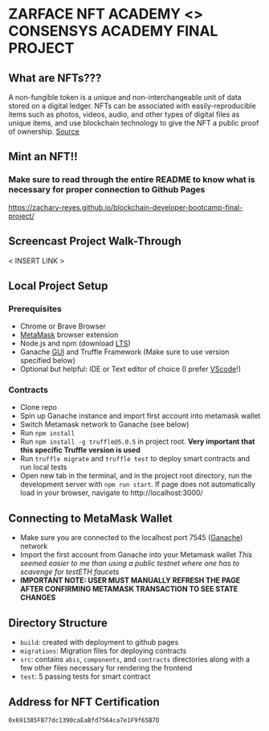 
# ZARFACE NFT ACADEMY <> CONSENSYS ACADEMY FINAL PROJECT

## What are NFTs???

A non-fungible token is a unique and non-interchangeable unit of data stored on a digital ledger. NFTs can be associated with easily-reproducible items such as photos, videos, audio, and other types of digital files as unique items, and use blockchain technology to give the NFT a public proof of ownership. [Source](https://en.wikipedia.org/wiki/Non-fungible_token)

## Mint an NFT!! 

### Make sure to read through the entire README to know what is necessary for proper connection to Github Pages

https://zachary-reyes.github.io/blockchain-developer-bootcamp-final-project/

## Screencast Project Walk-Through

< INSERT LINK >

## Local Project Setup

### Prerequisites
- Chrome or Brave Browser 
- [MetaMask](https://metamask.io/faqs.html) browser extension 
- Node.js and npm (download [LTS](nodejs.org))
- Ganache [GUI](https://trufflesuite.com/ganache) and Truffle Framework (Make sure to use version specified below)
- Optional but helpful: IDE or Text editor of choice (I prefer [VScode](https://code.visualstudio.com/download)!)

### Contracts
- Clone repo
- Spin up Ganache instance and import first account into metamask wallet
- Switch Metamask network to Ganache (see below)
- Run `npm install`
- Run `npm install -g truffle@5.0.5` in project root. 
**Very important that this specific Truffle version is used**
- Run `truffle migrate` and `truffle test` to deploy smart contracts and run local tests 
- Open new tab in the terminal, and in the project root directory, run the development server with `npm run start`. If page does not automatically load in your browser, navigate to http://localhost:3000/

## Connecting to MetaMask Wallet
- Make sure you are connected to the localhost port 7545 
([Ganache](https://dapp-world.com/blogs/01/how-to-connect-ganache-with-metamask-and-deploy-smart-contracts-on-remix-without-1619847868947)) network
- Import the first account from Ganache into your Metamask wallet
*This seemed easier to me than using a public testnet where one has to scavenge for testETH faucets*
- **IMPORTANT NOTE: USER MUST MANUALLY REFRESH THE PAGE AFTER CONFIRMING METAMASK TRANSACTION TO SEE STATE CHANGES**

## Directory Structure
- `build`: created with deployment to github pages
- `migrations`: Migration files for deploying contracts
- `src`: contains `abis`, `components`, and `contracts` directories along with a few other files necessary for rendering the frontend  
- `test`: 5 passing tests for smart contract 

## Address for NFT Certification
`0x691385FB77dc1390caEaBfd7564ca7e1F9f65B7D`



